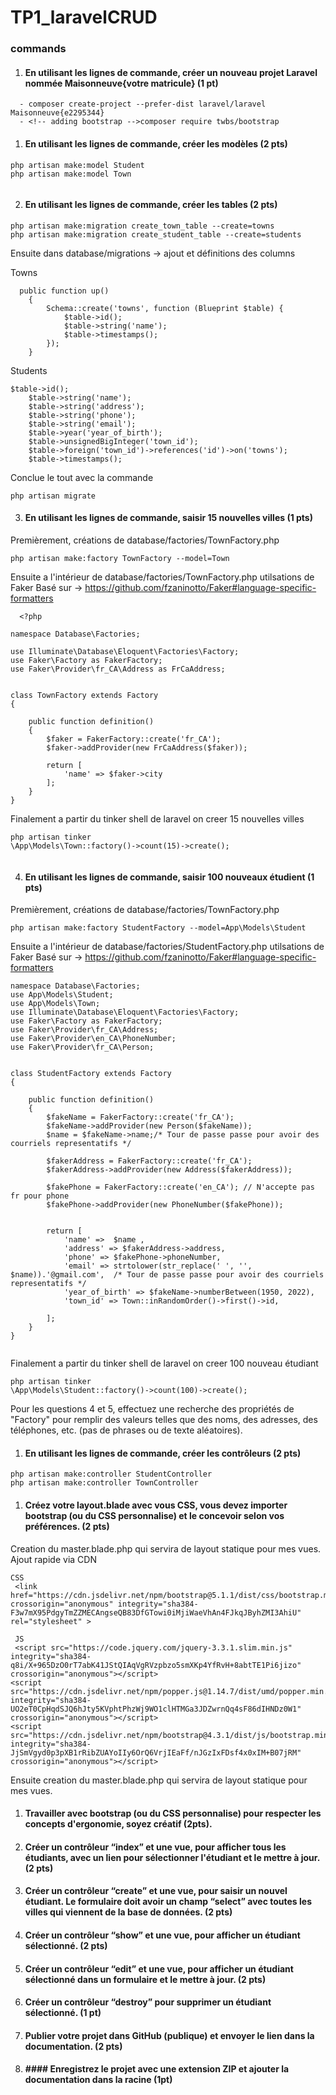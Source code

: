 # TP1_laravelCRUD


### commands 

1. #### En utilisant les lignes de commande, créer un nouveau projet Laravel nommée Maisonneuve{votre matricule} (1 pt)
```
  - composer create-project --prefer-dist laravel/laravel Maisonneuve{e2295344}
  - <!-- adding bootstrap -->composer require twbs/bootstrap
```

1. #### En utilisant les lignes de commande, créer les modèles (2 pts)
```
php artisan make:model Student
php artisan make:model Town


```


2.  #### En utilisant les lignes de commande, créer les tables (2 pts)


```
php artisan make:migration create_town_table --create=towns
php artisan make:migration create_student_table --create=students

```
Ensuite dans database/migrations -> ajout et définitions des columns

Towns
```
  public function up()
    {
        Schema::create('towns', function (Blueprint $table) {
            $table->id();
            $table->string('name');
            $table->timestamps();
        });
    }
```
Students
```
$table->id();
    $table->string('name');
    $table->string('address');
    $table->string('phone');
    $table->string('email');
    $table->year('year_of_birth');
    $table->unsignedBigInteger('town_id');
    $table->foreign('town_id')->references('id')->on('towns');
    $table->timestamps();
```

Conclue le tout avec la commande 
```
php artisan migrate
```

3. #### En utilisant les lignes de commande, saisir 15 nouvelles villes (1 pts)

Premièrement, créations de database/factories/TownFactory.php
```
php artisan make:factory TownFactory --model=Town
```

Ensuite a l'intérieur de database/factories/TownFactory.php utilsations de Faker
Basé sur -> https://github.com/fzaninotto/Faker#language-specific-formatters
```
  <?php

namespace Database\Factories;

use Illuminate\Database\Eloquent\Factories\Factory;
use Faker\Factory as FakerFactory;
use Faker\Provider\fr_CA\Address as FrCaAddress;


class TownFactory extends Factory
{
    
    public function definition()
    {
        $faker = FakerFactory::create('fr_CA');
        $faker->addProvider(new FrCaAddress($faker));

        return [
            'name' => $faker->city
        ];
    }
}

```
Finalement a partir du tinker shell de laravel on creer 15 nouvelles villes

```
php artisan tinker
\App\Models\Town::factory()->count(15)->create();


```
4. #### En utilisant les lignes de commande, saisir 100 nouveaux étudient (1 pts)
  Premièrement, créations de database/factories/TownFactory.php
```
php artisan make:factory StudentFactory --model=App\Models\Student
``` 
Ensuite a l'intérieur de database/factories/StudentFactory.php utilsations de Faker
Basé sur -> https://github.com/fzaninotto/Faker#language-specific-formatters
```
namespace Database\Factories;
use App\Models\Student;
use App\Models\Town;
use Illuminate\Database\Eloquent\Factories\Factory;
use Faker\Factory as FakerFactory;
use Faker\Provider\fr_CA\Address;
use Faker\Provider\en_CA\PhoneNumber;
use Faker\Provider\fr_CA\Person;


class StudentFactory extends Factory
{
    
    public function definition()
    {
        $fakeName = FakerFactory::create('fr_CA');
        $fakeName->addProvider(new Person($fakeName));
        $name = $fakeName->name;/* Tour de passe passe pour avoir des courriels representatifs */

        $fakerAddress = FakerFactory::create('fr_CA');
        $fakerAddress->addProvider(new Address($fakerAddress));
        
        $fakePhone = FakerFactory::create('en_CA'); // N'accepte pas fr pour phone
        $fakePhone->addProvider(new PhoneNumber($fakePhone));
        

        return [
            'name' =>  $name ,
            'address' => $fakerAddress->address,
            'phone' => $fakePhone->phoneNumber,
            'email' => strtolower(str_replace(' ', '', $name)).'@gmail.com',  /* Tour de passe passe pour avoir des courriels representatifs */
            'year_of_birth' => $fakeName->numberBetween(1950, 2022),
            'town_id' => Town::inRandomOrder()->first()->id,

        ];
    }
}


```
Finalement a partir du tinker shell de laravel on creer 100 nouveau étudiant

```
php artisan tinker
\App\Models\Student::factory()->count(100)->create();

```
Pour les questions 4 et 5, effectuez une recherche des propriétés de "Factory" pour remplir des valeurs telles que des noms, des adresses, des téléphones, etc. (pas de phrases ou de texte aléatoires).

1. #### En utilisant les lignes de commande, créer les contrôleurs (2 pts)

```
php artisan make:controller StudentController
php artisan make:controller TownController
```
1.  #### Créez votre layout.blade avec vous CSS, vous devez importer bootstrap (ou du CSS personnalise) et le concevoir selon vos préférences. (2 pts)
   
Creation du master.blade.php qui servira de layout statique pour mes vues.
Ajout rapide via CDN

```
CSS
 <link href="https://cdn.jsdelivr.net/npm/bootstrap@5.1.1/dist/css/bootstrap.min.css"  crossorigin="anonymous" integrity="sha384-F3w7mX95PdgyTmZZMECAngseQB83DfGTowi0iMjiWaeVhAn4FJkqJByhZMI3AhiU" rel="stylesheet" >

 JS
 <script src="https://code.jquery.com/jquery-3.3.1.slim.min.js" integrity="sha384-q8i/X+965DzO0rT7abK41JStQIAqVgRVzpbzo5smXKp4YfRvH+8abtTE1Pi6jizo" crossorigin="anonymous"></script>
<script src="https://cdn.jsdelivr.net/npm/popper.js@1.14.7/dist/umd/popper.min.js" integrity="sha384-UO2eT0CpHqdSJQ6hJty5KVphtPhzWj9WO1clHTMGa3JDZwrnQq4sF86dIHNDz0W1" crossorigin="anonymous"></script>
<script src="https://cdn.jsdelivr.net/npm/bootstrap@4.3.1/dist/js/bootstrap.min.js" integrity="sha384-JjSmVgyd0p3pXB1rRibZUAYoIIy6OrQ6VrjIEaFf/nJGzIxFDsf4x0xIM+B07jRM" crossorigin="anonymous"></script>

```

Ensuite creation du master.blade.php qui servira de layout statique pour mes vues.

1.  #### Travailler avec bootstrap (ou du CSS personnalise) pour respecter les concepts d'ergonomie, soyez créatif (2pts).
2.  #### Créer un contrôleur “index” et une vue, pour afficher tous les étudiants, avec un lien pour sélectionner l'étudiant et le mettre à jour. (2 pts)

3. ####   Créer un contrôleur “create” et une vue, pour saisir un nouvel étudiant. Le formulaire doit avoir un champ “select” avec toutes les villes qui viennent de la base de données. (2 pts)
4. ####  Créer un contrôleur “show” et une vue, pour afficher un étudiant sélectionné. (2 pts)
5. ####  Créer un contrôleur “edit” et une vue, pour afficher un étudiant sélectionné dans un formulaire et le mettre à jour. (2 pts)
6. ####  Créer un contrôleur “destroy” pour supprimer un étudiant sélectionné. (1 pt)
7. ####  Publier votre projet dans GitHub (publique) et envoyer le lien dans la documentation. (2 pts)
8.  #### #### Enregistrez le projet avec une extension ZIP et ajouter la documentation dans la racine (1pt)